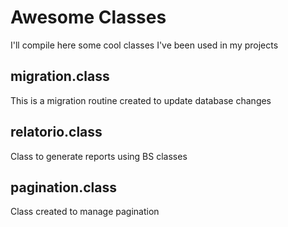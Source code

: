 # Awesome Classes
I'll compile here some cool classes I've been used in my projects

## migration.class
This is a migration routine created to update database changes

## relatorio.class
Class to generate reports using BS classes

## pagination.class
Class created to manage pagination